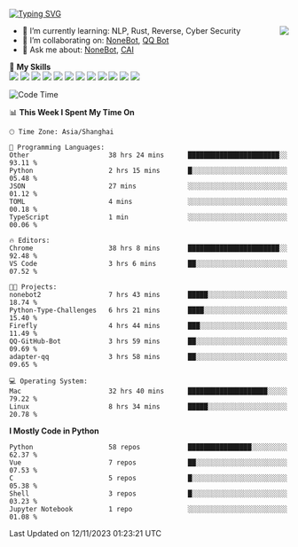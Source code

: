 [![Typing SVG](https://readme-typing-svg.herokuapp.com?size=25&duration=2500&color=8C43EA&vCenter=true&width=200&height=40&lines=Hi+there+%F0%9F%91%8B%F0%9F%8F%BB;I'm+yanyongyu)](https://git.io/typing-svg)

<a href="#">
  <img align="right" src="https://github-readme-stats.vercel.app/api?username=yanyongyu&count_private=true&show_icons=true&bg_color=15,f2f7fd,E0EAFC" />
</a>

- 🌱 I’m currently learning: NLP, Rust, Reverse, Cyber Security
- 👯 I’m collaborating on: [NoneBot](https://github.com/nonebot), [QQ Bot](https://github.com/Mrs4s/go-cqhttp)
- 💬 Ask me about: [NoneBot](https://github.com/nonebot), [CAI](https://github.com/cscs181/CAI)

🌟 **My Skills**  
![](https://img.shields.io/badge/-Python-3e74a2?style=flat-square&logo=Python&logoColor=fff)
![](https://img.shields.io/badge/-TypeScript-3178C6?style=flat-square&logo=TypeScript&logoColor=fff)
![](https://img.shields.io/badge/-Vue-4fc08d?style=flat-square&logo=Vue.js&logoColor=fff)
![](https://img.shields.io/badge/-React-2d98ce?style=flat-square&logo=React&logoColor=fff)
![](https://img.shields.io/badge/-FastAPI-009688?style=flat-square&logo=FastAPI&logoColor=fff)
![](https://img.shields.io/badge/-Linux-000000?style=flat-square&logo=Linux&logoColor=fff)
![](https://img.shields.io/badge/-Docker-2496ED?style=flat-square&logo=Docker&logoColor=fff)
![](https://img.shields.io/badge/-Kubernetes-326CE5?style=flat-square&logo=Kubernetes&logoColor=fff)
![](https://img.shields.io/badge/-GitHub%20Actions-2088FF?style=flat-square&logo=GitHubActions&logoColor=fff)
![](https://img.shields.io/badge/-PostgreSQL-4169E1?style=flat-square&logo=PostgreSQL&logoColor=fff)
![](https://img.shields.io/badge/-Redis-DC382D?style=flat-square&logo=Redis&logoColor=fff)
![](https://img.shields.io/badge/-MongoDB-47A248?style=flat-square&logo=MongoDB&logoColor=fff)

<!--START_SECTION:waka-->
![Code Time](http://img.shields.io/badge/Code%20Time-5%2C270%20hrs%2038%20mins-blue)

📊 **This Week I Spent My Time On** 

```text
🕑︎ Time Zone: Asia/Shanghai

💬 Programming Languages: 
Other                    38 hrs 24 mins      ███████████████████████░░   93.11 % 
Python                   2 hrs 15 mins       █░░░░░░░░░░░░░░░░░░░░░░░░   05.48 % 
JSON                     27 mins             ░░░░░░░░░░░░░░░░░░░░░░░░░   01.12 % 
TOML                     4 mins              ░░░░░░░░░░░░░░░░░░░░░░░░░   00.18 % 
TypeScript               1 min               ░░░░░░░░░░░░░░░░░░░░░░░░░   00.06 % 

🔥 Editors: 
Chrome                   38 hrs 8 mins       ███████████████████████░░   92.48 % 
VS Code                  3 hrs 6 mins        ██░░░░░░░░░░░░░░░░░░░░░░░   07.52 % 

🐱‍💻 Projects: 
nonebot2                 7 hrs 43 mins       █████░░░░░░░░░░░░░░░░░░░░   18.74 % 
Python-Type-Challenges   6 hrs 21 mins       ████░░░░░░░░░░░░░░░░░░░░░   15.40 % 
Firefly                  4 hrs 44 mins       ███░░░░░░░░░░░░░░░░░░░░░░   11.49 % 
QQ-GitHub-Bot            3 hrs 59 mins       ██░░░░░░░░░░░░░░░░░░░░░░░   09.69 % 
adapter-qq               3 hrs 58 mins       ██░░░░░░░░░░░░░░░░░░░░░░░   09.65 % 

💻 Operating System: 
Mac                      32 hrs 40 mins      ████████████████████░░░░░   79.22 % 
Linux                    8 hrs 34 mins       █████░░░░░░░░░░░░░░░░░░░░   20.78 % 
```

**I Mostly Code in Python** 

```text
Python                   58 repos            ████████████████░░░░░░░░░   62.37 % 
Vue                      7 repos             ██░░░░░░░░░░░░░░░░░░░░░░░   07.53 % 
C                        5 repos             █░░░░░░░░░░░░░░░░░░░░░░░░   05.38 % 
Shell                    3 repos             █░░░░░░░░░░░░░░░░░░░░░░░░   03.23 % 
Jupyter Notebook         1 repo              ░░░░░░░░░░░░░░░░░░░░░░░░░   01.08 % 
```




 Last Updated on 12/11/2023 01:23:21 UTC
<!--END_SECTION:waka-->
